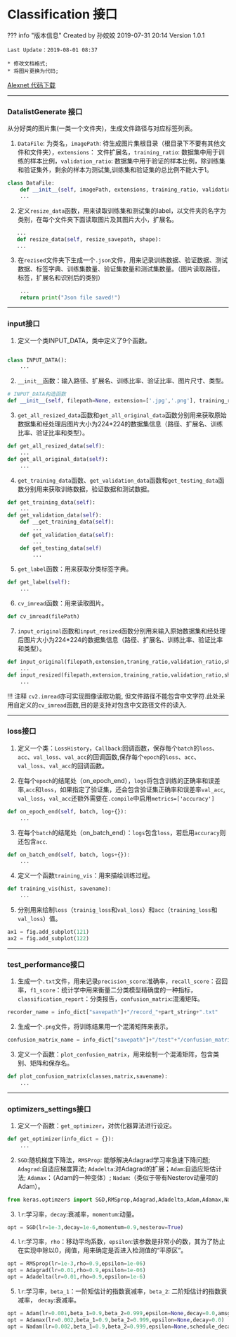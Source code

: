 # Classification 接口

??? info "版本信息"
	Created by 孙姣姣 2019-07-31 20:14 Version 1.0.1    

	Last Update：2019-08-01 08:37  

	* 修改文档格式;
	* 将图片更换为代码;



[Alexnet 代码下载](/2019_summer/deepLearning/alexnet.zip)

---



### DatalistGenerate 接口
从分好类的图片集(一类一个文件夹)，生成文件路径与对应标签列表。  

1. `DataFile`: 为类名，`imagePath`:  待生成图片集根目录（根目录下不要有其他文件和文件夹），`extensions`： 文件扩展名，`training_ratio`: 数据集中用于训练的样本比例，`validation_ratio`:  数据集中用于验证的样本比例，除训练集和验证集外，剩余的样本为测试集,训练集和验证集的总比例不能大于1。
```python
class DataFile:
	def __init__(self, imagePath, extensions, training_ratio, validation_ratio)
	...
```

2. 定义`resize_data`函数，用来读取训练集和测试集的label，以文件夹的名字为类别，在每个文件夹下面读取图片及其图片大小，扩展名。
 ```python
	...
	def resize_data(self, resize_savepath, shape):
	...
 ```

3. 在`rezised`文件夹下生成一个`.json`文件，用来记录训练数据、验证数据、测试数据、标签字典、训练集数量、验证集数量和测试集数量。（图片读取路径，标签，扩展名和识别后的类别）
```python
	...
	return print("Json file saved!")
```

---

### input接口
1. 定义一个类INPUT_DATA，类中定义了9个函数。
```python

class INPUT_DATA():
	...
```
2. `__init__`函数：输入路径、扩展名、训练比率、验证比率、图片尺寸、类型。		
```python
# INPUT_DATA构造函数
def __init__(self, filepath=None, extension=['.jpg','.png'], training_ratio=0.8, validation_ratio = 0.1, shape=(224, 224, 3), type='original')
```

3. `get_all_resized_data`函数和`get_all_original_data`函数分别用来获取原始数据集和经处理后图片大小为224*224的数据集信息（路径、扩展名、训练比率、验证比率和类型）。
```python
def get_all_resized_data(self):
	...
def get_all_original_data(self):
	...
```

4. `get_training_data`函数、`get_validation_data`函数和`get_testing_data`函数分别用来获取训练数据，验证数据和测试数据。
```python
def get_training_data(self):
	...
def get_validation_data(self):
	def __get_training_data(self):
		...
	def get_validation_data(self):
		...
	def get_testing_data(self)
		...

```
 
5. `get_label`函数：用来获取分类标签字典。
```python
def get_label(self):
	...
```


6. `cv_imread`函数：用来读取图片。
 ```python
 def cv_imread(filePath)
 ```

7. `input_original`函数和`input_resized`函数分别用来输入原始数据集和经处理后图片大小为224*224的数据集信息（路径、扩展名、训练比率、验证比率和类型）。
``` python
def input_original(filepath,extension,traning_ratio,validation_ratio,shape):
	...
def input_resized(filepath,extension,training_ratio,validation_ratio,shape):
	...
```

!!! 注释
	`cv2.imread`亦可实现图像读取功能, 但文件路径不能包含中文字符.此处采用自定义的`cv_imread`函数,目的是支持对包含中文路径文件的读入.


---

### loss接口
1. 定义一个类：`LossHistory`，`Callback`:回调函数，保存每个`batch`的`loss`、`acc`、`val_loss`、`val_acc`的回调函数,保存每个`epoch`的`loss`、`acc`、`val_loss`、`val_acc`的回调函数。


2. 在每个`epoch`的结尾处（on_epoch_end），`logs`将包含训练的正确率和误差率,`acc`和`loss`，如果指定了验证集，还会包含验证集正确率和误差率`val_acc`, `val_loss`，`val_acc`还额外需要在`.compile`中启用`metrics=['accuracy']`
```python 
def on_epoch_end(self, batch, log+{}):
	...
```
3. 在每个`batch`的结尾处（on_batch_end）：`logs`包含`loss`，若启用`accuracy`则还包含`acc`.
```python
def on_batch_end(self, batch, logs+{}):
	...
```
4. 定义一个函数`training_vis`：用来描绘训练过程。
```python
def training_vis(hist, savename):
	...
```

5. 分别用来绘制`loss`（`trainig_loss`和`val_loss`）和`acc`（`training_loss`和`val_loss`）值。
```python
ax1 = fig.add_subplot(121)
ax2 = fig.add_subplot(122)
```

---

### test_performance接口
1. 生成一个`.txt`文件，用来记录`precision_score`:准确率，`recall_score`：召回率，`f1_score`：统计学中用来衡量二分类模型精确度的一种指标，`classification_report`：分类报告，`confusion_matrix`:混淆矩阵。
```python
recorder_name = info_dict["savepath"]+"/record_"+part_string+".txt"
```

2. 生成一个`.png`文件，将训练结果用一个混淆矩阵来表示。
```python
confusion_matrix_name = info_dict["savepath"]+"/test"+"/confusion_matrix_"+part_string+".png"
```

3. 定义一个函数：`plot_confusion_matrix`，用来绘制一个混淆矩阵，包含类别、矩阵和保存名。
```python
def plot_confusion_matrix(classes,matrix,savename):
	...
```

---

### optimizers_settings接口
1. 定义一个函数：`get_optimizer`，对优化器算法进行设定。
```python
def get_optimizer(info_dict = {}):
	...
```

2. `SGD`:随机梯度下降法，`RMSProp`: 能够解决Adagrad学习率急速下降问题;  `Adagrad`:自适应梯度算法;  `Adadelta`:对Adagrad的扩展；`Adam`:自适应矩估计法;  `Adamax`：（Adam的一种变体）;  `Nadam`:（类似于带有Nesterov动量项的Adam）。
```python 
from keras.optimzers import SGD,RMSprop,Adagrad,Adadelta,Adam,Adamax,Nadam
```

3. `lr`:学习率，`decay`:衰减率，`momentum`:动量。
```python
opt = SGD(lr=1e-3,decay=1e-6,momentum=0.9,nesterov=True)
```

4. `lr`:学习率，`rho`：移动平均系数，`epsilon`:该参数是非常小的数，其为了防止在实现中除以0，阈值，用来确定是否进入检测值的“平原区”。
```python
opt = RMSprop(lr=1e-3,rho=0.9,epsilon=1e-06)
opt = Adagrad(lr=0.01,rho=0.9,epsilon=1e-06)
opt = Adadelta(lr=0.01,rho=0.9,epsilon=1e-6)
```

5. `lr`:学习率，`beta_1`：一阶矩估计的指数衰减率，`beta_2`: 二阶矩估计的指数衰减率， `decay`:衰减率。
```python
opt = Adam(lr=0.001,beta_1=0.9,beta_2=0.999,epsilon=None,decay=0.0,amsgrad=False)
opt = Adamax(lr=0.002,beta_1=0.9,beta_2=0.999,epsilon=None,decay=0.0)
opt = Nadam(lr=0.002,beta_1=0.9,beta_2=0.999,epsilon=None,schedule_decay=0.004)
```
